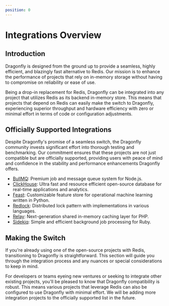 ```yaml
---
position: 0
---
```


# Integrations Overview

## Introduction

Dragonfly is designed from the ground up to provide a seamless, highly efficient, and blazingly fast alternative to Redis.
Our mission is to enhance the performance of projects that rely on in-memory storage without having to compromise on reliability or ease of use.

Being a drop-in replacement for Redis, Dragonfly can be integrated into any project that utilizes Redis as its backend in-memory store.
This means that projects that depend on Redis can easily make the switch to Dragonfly, experiencing superior throughput and hardware efficiency
with zero or minimal effort in terms of code or configuration adjustments.

## Officially Supported Integrations

Despite Dragonfly's promise of a seamless switch, the Dragonfly community invests significant effort into thorough testing and benchmarking.
Our commitment ensures that these projects are not just compatible but are officially supported,
providing users with peace of mind and confidence in the stability and performance enhancements Dragonfly offers.

- [BullMQ](./bullmq.md): Premium job and message queue system for Node.js.
- [ClickHouse](./clickhouse.md): Ultra fast and resource efficient open-source database for real-time applications and analytics.
- [Feast](./feast.md): Customizable feature store for operational machine learning written in Python.
- [Redlock](./redlock.md): Distributed lock pattern with implementations in various languages.
- [Relay](./relay.md): Next-generation shared in-memory caching layer for PHP.
- [Sidekiq](./sidekiq.md): Simple and efficient background job processing for Ruby.

## Making the Switch

If you're already using one of the open-source projects with Redis, transitioning to Dragonfly is straightforward.
This section will guide you through the integration process and any nuances or special considerations to keep in mind.

For developers or teams eyeing new ventures or seeking to integrate other existing projects, you'll be pleased to know that Dragonfly compatibility is robust.
This means various projects that leverage Redis can also be configured to use Dragonfly with minimal effort.
We will be adding more integration projects to the officially supported list in the future.
